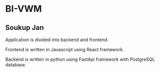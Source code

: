 # BI-VWM

## Soukup Jan

Application is divided into backend and frontend. 

Frontend is written in Javascript using React framework.

Backend is written in python using FastApi framework with PostgreSQL database.